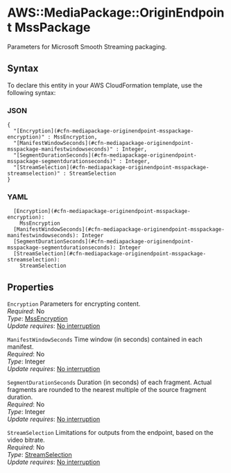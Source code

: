# AWS::MediaPackage::OriginEndpoint MssPackage<a name="aws-properties-mediapackage-originendpoint-msspackage"></a>

Parameters for Microsoft Smooth Streaming packaging\.

## Syntax<a name="aws-properties-mediapackage-originendpoint-msspackage-syntax"></a>

To declare this entity in your AWS CloudFormation template, use the following syntax:

### JSON<a name="aws-properties-mediapackage-originendpoint-msspackage-syntax.json"></a>

```
{
  "[Encryption](#cfn-mediapackage-originendpoint-msspackage-encryption)" : MssEncryption,
  "[ManifestWindowSeconds](#cfn-mediapackage-originendpoint-msspackage-manifestwindowseconds)" : Integer,
  "[SegmentDurationSeconds](#cfn-mediapackage-originendpoint-msspackage-segmentdurationseconds)" : Integer,
  "[StreamSelection](#cfn-mediapackage-originendpoint-msspackage-streamselection)" : StreamSelection
}
```

### YAML<a name="aws-properties-mediapackage-originendpoint-msspackage-syntax.yaml"></a>

```
  [Encryption](#cfn-mediapackage-originendpoint-msspackage-encryption): 
    MssEncryption
  [ManifestWindowSeconds](#cfn-mediapackage-originendpoint-msspackage-manifestwindowseconds): Integer
  [SegmentDurationSeconds](#cfn-mediapackage-originendpoint-msspackage-segmentdurationseconds): Integer
  [StreamSelection](#cfn-mediapackage-originendpoint-msspackage-streamselection): 
    StreamSelection
```

## Properties<a name="aws-properties-mediapackage-originendpoint-msspackage-properties"></a>

`Encryption`  <a name="cfn-mediapackage-originendpoint-msspackage-encryption"></a>
Parameters for encrypting content\.  
*Required*: No  
*Type*: [MssEncryption](aws-properties-mediapackage-originendpoint-mssencryption.md)  
*Update requires*: [No interruption](https://docs.aws.amazon.com/AWSCloudFormation/latest/UserGuide/using-cfn-updating-stacks-update-behaviors.html#update-no-interrupt)

`ManifestWindowSeconds`  <a name="cfn-mediapackage-originendpoint-msspackage-manifestwindowseconds"></a>
Time window \(in seconds\) contained in each manifest\.  
*Required*: No  
*Type*: Integer  
*Update requires*: [No interruption](https://docs.aws.amazon.com/AWSCloudFormation/latest/UserGuide/using-cfn-updating-stacks-update-behaviors.html#update-no-interrupt)

`SegmentDurationSeconds`  <a name="cfn-mediapackage-originendpoint-msspackage-segmentdurationseconds"></a>
Duration \(in seconds\) of each fragment\. Actual fragments are rounded to the nearest multiple of the source fragment duration\.  
*Required*: No  
*Type*: Integer  
*Update requires*: [No interruption](https://docs.aws.amazon.com/AWSCloudFormation/latest/UserGuide/using-cfn-updating-stacks-update-behaviors.html#update-no-interrupt)

`StreamSelection`  <a name="cfn-mediapackage-originendpoint-msspackage-streamselection"></a>
Limitations for outputs from the endpoint, based on the video bitrate\.  
*Required*: No  
*Type*: [StreamSelection](aws-properties-mediapackage-originendpoint-streamselection.md)  
*Update requires*: [No interruption](https://docs.aws.amazon.com/AWSCloudFormation/latest/UserGuide/using-cfn-updating-stacks-update-behaviors.html#update-no-interrupt)